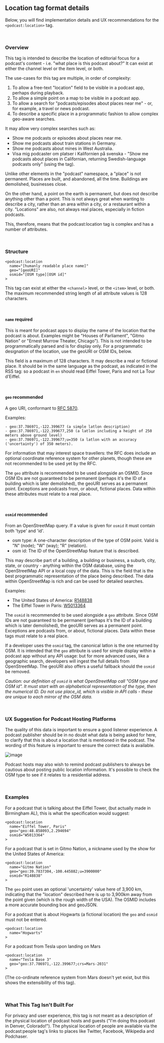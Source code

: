 ## Location tag format details

Below, you will find implementation details and UX recommendations for the `<podcast:location>` tag.

<br>

### Overview

This tag is intended to describe the location of editorial focus for a podcast's content - i.e. "what place is this podcast about?"  It can exist at either the channel level or the item level, or both.

The use-cases for this tag are multiple, in order of complexity:

1. To allow a free-text "location" field to be visible in a podcast app, perhaps during playback.
2. To allow a simple point on a map to be visible in a podcast app.
3. To allow a search for "podcasts/episodes about places near me" - or, for example, a travel or news podcast.
4. To describe a specific place in a programmatic fashion to allow complex geo-aware searches.


It may allow very complex searches such as:

- Show me podcasts or episodes about places near me.
- Show me podcasts about train stations in Germany.
- Show me podcasts about mines in West Australia.
- Visa mig podcaster om platser i Kalifornien på svenska - "Show me podcasts about places in Californian, returning Swedish-language podcasts only" (using the <language> tag).


Unlike other elements in the "podcast" namespace, a "place" is not permanent. Places are built, and abandoned, all the time. Buildings are demolished, businesses close.

On the other hand, a point on the earth is permanent, but does not describe anything other than a point. This is not always great when wanting to describe a city, rather than an area within a city,
or a restaurant within a city. "Locations" are also, not always real places, especially in fiction podcasts.

This, therefore, means that the podcast:location tag is complex and has a number of attributes.

<br>

### Structure

```
<podcast:location
  name="[humanly readable place name]"
  geo="[geoURI]"
  osmid="[OSM type][OSM id]"
>
```

This tag can exist at either the `<channel>` level, or the `<item>` level, or both. The maximum recommended string length of all attribute values is 128 characters.

<br>

#### `name` **required**

 This is meant for podcast apps to display the name of the location that the podcast is about. Examples might be "Houses of Parliament", "Gitmo Nation" or "Ernest Murrow Theater, Chicago"). This is not intended to be
 programmatically parsed and is for display only. For a programmatic designation of the location, use the geoURI or OSM IDs, below.

 This field is a maximum of 128 characters. It may describe a real or fictional place. It should be in the same language as the podcast, as indicated in the <language> RSS tag: so a podcast in `en` should
read Eiffel Tower, Paris and not La Tour d'Eiffel.

<br>

#### `geo` **recommended**

 A geo URI, conformant to [RFC 5870](https://tools.ietf.org/html/rfc5870).

 Examples:

 ```- geo:37.786971,-122.399677 (a simple latlon description)```<br>
 ```- geo:37.786971,-122.399677,250 (a latlon including a height of 250 meters above ground level)```<br>
 ```- geo:37.786971,-122.399677;u=350 (a latlon with an accuracy ('uncertainty') of 350 meters).```<br>

 For information that may interest space travellers: the RFC does include an optional coordinate reference system for other planets, though these are not recommended to be used yet by the RFC.

 The `geo` attribute is recommended to be used alongside an OSMID. Since OSM IDs are not guaranteed to be permanent (perhaps it's the ID of a building which is later demolished), the geoURI serves as a permanent point.
 Exceptions are podcasts from, or about, fictional places. Data within these attributes must relate to a real place.

<br>

#### `osmid` **recommended**

 From an OpenStreetMap query. If a value is given for `osmid` it must contain both 'type' and 'id'.

 - osm type: A one-character description of the type of OSM point. Valid is "N" (node); "W" (way); "R" (relation).
 - osm id: The ID of the OpenStreetMap feature that is described.

 This may describe part of a building, a building or business, a suburb, city, state, or country - anything within the OSM database, using the OpenStreetMap API or a local copy of the data. This is the field
that is the best programmatic representation of the place being described. The data within OpenStreetMap is rich and can be used for detailed searches.

 Examples:

 - The United States of America: [R148838](https://nominatim.openstreetmap.org/ui/details.html?osmtype=R&osmid=148838)
 - The Eiffel Tower in Paris: [W5013364](https://nominatim.openstreetmap.org/ui/details.html?osmtype=W&osmid=5013364)

 The `osmid` is recommended to be used alongside a `geo` attribute. Since OSM IDs are not guaranteed to be permanent (perhaps it's the ID of a building which is later demolished), the geoURI serves as a permanent
point. Exceptions are podcasts from, or about, fictional places. Data within these tags must relate to a real place.

 If a developer uses the `osmid` tag, the canonical latlon is the one returned by OSM. It is intended that the `geo` attribute is used for simple display within a podcast app without any API usage: but for more advanced
 uses, like a geographic search, developers will ingest the full details from OpenStreetMap. The geoURI also offers a useful fallback should the `osmid` be removed.

 _Caution: our definition of `osmid` is what OpenStreetMap call "OSM type and OSM id". It must start with an alphabetical representation of the type, then the numerical ID. Do not use place_id, which is visible in
API calls - these are unique to each mirror of the OSM data._

<br>

### UX Suggestion for Podcast Hosting Platforms

The quality of this data is important to ensure a good listener experience. A podcast publisher should be in no doubt what data is being asked for here, to clarify that this is about a location that is mentioned
in the podcast. The wording of this feature is important to ensure the correct data is available.

![image](https://user-images.githubusercontent.com/1498236/101383942-6c113080-387f-11eb-9cc2-a5a4e5dd19de.png)

Podcast hosts may also wish to remind podcast publishers to always be cautious about posting public location information. It's possible to check the OSM type to see if it relates to a residential address.

<br>

### Examples

For a podcast that is talking about the Eiffel Tower, (but actually made in Birmingham AL), this is what the specification would suggest:

```
<podcast:location
  name="Eiffel Tower, Paris"
  geo="geo:48.858093,2.294694"
  osmid="W5013364"
>
```

For a podcast that is set in Gitmo Nation, a nickname used by the show for the United States of America:

```
<podcast:location
  name="Gitmo Nation"
  geo="geo:39.7837304,-100.445882;u=3900000"
  osmid="R148838"
>
```

The `geo` point uses an optional 'uncertainty' value here of 3,900 km, indicating that the "location" described here is up to 3,900km away from the point given (which is the rough width of the USA). The OSMID
includes a more accurate bounding box and geoJSON.

For a podcast that is about Hogwarts (a fictional location) the `geo` and `osmid` must not be entered.

```
<podcast:location
  name="Hogwarts"
>
```

For a podcast from Tesla upon landing on Mars

```
<podcast:location
  name="Tesla Base 3"
  geo="geo:37.786971,-122.399677;crs=Mars-2031"
>
```

(The co-ordinate reference system from Mars doesn't yet exist, but this shows the extensibility of this tag).

<br>

### What This Tag Isn't Built For

For privacy and user experience, this tag is not meant as a description of the physical location of podcast hosts and guests ("I'm doing this podcast in Denver, Colorado!"). The physical location of people
are available via the podcast:people tag's links to places like Twitter, Facebook, Wikipedia and Podchaser.